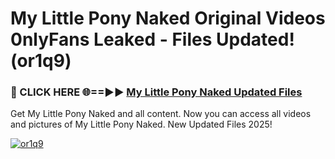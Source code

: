 # My Little Pony Naked Original Videos 0nlyFans Leaked - Files Updated! (or1q9)

<h3>🔴 CLICK HERE 🌐==►► <a href="https://tinyurl.com/yckcrads" rel="nofollow">My Little Pony Naked Updated Files</a></h3>

Get My Little Pony Naked and all content. Now you can access all videos and pictures of My Little Pony Naked. New Updated Files 2025!

[![or1q9](https://i.imgur.com/hpKpOFt.gif)](https://tinyurl.com/yckcrads)
